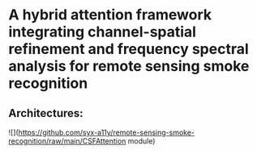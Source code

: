 # A hybrid attention framework integrating channel-spatial refinement and frequency spectral analysis for remote sensing smoke recognition
## Architectures:
![](https://github.com/syx-a11y/remote-sensing-smoke-recognition/raw/main/CSFAttention module)
